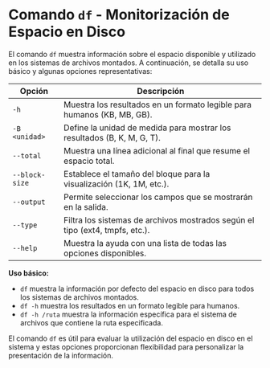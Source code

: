 # Comando `df` - Monitorización de Espacio en Disco

El comando `df` muestra información sobre el espacio disponible y utilizado en los sistemas de archivos montados. A continuación, se detalla su uso básico y algunas opciones representativas:

| Opción         | Descripción |
|----------------|-------------|
| `-h`           | Muestra los resultados en un formato legible para humanos (KB, MB, GB). |
| `-B <unidad>`  | Define la unidad de medida para mostrar los resultados (B, K, M, G, T). |
| `--total`      | Muestra una línea adicional al final que resume el espacio total. |
| `--block-size` | Establece el tamaño del bloque para la visualización (1K, 1M, etc.). |
| `--output`     | Permite seleccionar los campos que se mostrarán en la salida. |
| `--type`       | Filtra los sistemas de archivos mostrados según el tipo (ext4, tmpfs, etc.). |
| `--help`       | Muestra la ayuda con una lista de todas las opciones disponibles. |

**Uso básico:**
- `df` muestra la información por defecto del espacio en disco para todos los sistemas de archivos montados.
- `df -h` muestra los resultados en un formato legible para humanos.
- `df -h /ruta` muestra la información específica para el sistema de archivos que contiene la ruta especificada.

El comando `df` es útil para evaluar la utilización del espacio en disco en el sistema y estas opciones proporcionan flexibilidad para personalizar la presentación de la información.
